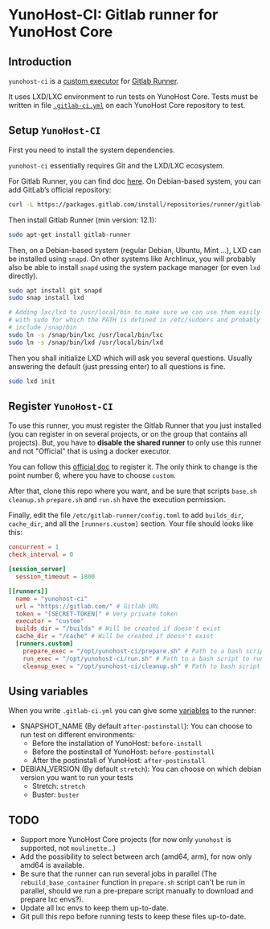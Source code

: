 # YunoHost-CI: Gitlab runner for YunoHost Core

## Introduction
`yunohost-ci` is a [custom executor](https://docs.gitlab.com/runner/executors/custom.html) for [Gitlab Runner](https://docs.gitlab.com/runner/).

It uses LXD/LXC environment to run tests on YunoHost Core. Tests must be written in file [`.gitlab-ci.yml`](https://docs.gitlab.com/ee/ci/yaml/) on each YunoHost Core repository to test.

## Setup `YunoHost-CI`

First you need to install the system dependencies.

`yunohost-ci` essentially requires Git and the LXD/LXC ecosystem. 

For Gitlab Runner, you can find doc [here](https://docs.gitlab.com/runner/install/linux-repository.html). On Debian-based system, you can add GitLab’s official repository:
```bash
curl -L https://packages.gitlab.com/install/repositories/runner/gitlab-runner/script.deb.sh | sudo bash
```

Then install Gitlab Runner (min version: 12.1):
```bash
sudo apt-get install gitlab-runner
```

Then, on a Debian-based system (regular Debian, Ubuntu, Mint ...), LXD can be installed using `snapd`. On other systems like Archlinux, you will probably also be able to install `snapd` using the system package manager (or even `lxd` directly).

```bash
sudo apt install git snapd
sudo snap install lxd

# Adding lxc/lxd to /usr/local/bin to make sure we can use them easily even
# with sudo for which the PATH is defined in /etc/sudoers and probably doesn't
# include /snap/bin
sudo ln -s /snap/bin/lxc /usr/local/bin/lxc
sudo ln -s /snap/bin/lxd /usr/local/bin/lxd
```

Then you shall initialize LXD which will ask you several questions. Usually answering the default (just pressing enter) to all questions is fine.

```bash
sudo lxd init
```

## Register `YunoHost-CI`

To use this runner, you must register the Gitlab Runner that you just installed (you can register in on several projects, or on the group that contains all projects). But, you have to **disable the shared runner** to only use this runner and not "Official" that is using a docker executor.

You can follow this [official doc](https://docs.gitlab.com/runner/register/) to register it. The only think to change is the point number 6, where you have to choose `custom`.

After that, clone this repo where you want, and be sure that scripts `base.sh` `cleanup.sh` `prepare.sh` and `run.sh` have the execution permission.

Finally, edit the file `/etc/gitlab-runner/config.toml` to add `builds_dir`, `cache_dir`, and all the `[runners.custom]` section. Your file should looks like this:

```toml
concurrent = 1
check_interval = 0

[session_server]
  session_timeout = 1800

[[runners]]
  name = "yunohost-ci"
  url = "https://gitlab.com/" # Gitlab URL
  token = "[SECRET-TOKEN]" # Very private token
  executor = "custom"
  builds_dir = "/builds" # Will be created if doesn't exist
  cache_dir = "/cache" # Will be created if doesn't exist
  [runners.custom]
    prepare_exec = "/opt/yunohost-ci/prepare.sh" # Path to a bash script to create lxd container and download dependencies.
    run_exec = "/opt/yunohost-ci/run.sh" # Path to a bash script to run script inside the container.
    cleanup_exec = "/opt/yunohost-ci/cleanup.sh" # Path to bash script to delete container.
```

## Using variables

When you write `.gitlab-ci.yml` you can give some [variables](https://docs.gitlab.com/ee/ci/variables/#via-gitlab-ciyml) to the runner:

- SNAPSHOT_NAME (By default `after-postinstall`): You can choose to run test on different environments:
  * Before the installation of YunoHost: `before-install`
  * Before the postinstall of YunoHost: `before-postinstall`
  * After the postinstall of YunoHost: `after-postinstall`
- DEBIAN_VERSION (By default `stretch`): You can choose on which debian version you want to run your tests
  * Stretch: `stretch`
  * Buster: `buster`

## TODO

- Support more YunoHost Core projects (for now only `yunohost` is supported, not `moulinette`...)
- Add the possibility to select between arch (amd64, arm), for now only amd64 is available.
- Be sure that the runner can run several jobs in parallel (The `rebuild_base_container` function in `prepare.sh` script can't be run in parallel, should we run a pre-prepare script manually to download and prepare lxc envs?).
- Update all lxc envs to keep them up-to-date.
- Git pull this repo before running tests to keep these files up-to-date.
